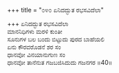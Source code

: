 +++
title = "೦೪೦ ಏನಿದದ್ಭುತ ರಭಸವಿದೆಲಾ"

+++
ಏನಿದದ್ಭುತ ರಭಸವಿದೆಲಾ  
ಮಾನನಿಧಿಗಳು ಮರಳಿ ಕುಂತೀ  
ಸೂನುಗಳ ಬಲ ಬಂದು ಬಿಟ್ಟುದು ಪುರದ ಬಾಹೆಯಲಿ  
ಏನು ಕೌರವರೊಡನೆ ಶರ ಸಂ  
ಧಾನವೋ ವಿನಯಾನುಗುಣ ಸಂ  
ಧಾನವೋ ತಾನೆನುತ ಗಜಬಜಿಸಿದುದು ಗಜನಗರ     ॥40॥